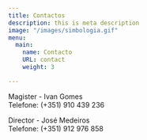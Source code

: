 ```yaml
---
title: Contactos
description: this is meta description
image: "/images/simbologia.gif"
menu:
  main:
    name: Contacto
    URL: contact
    weight: 3

---
```

Magister - Ivan Gomes  
Telefone: (+351) 910 439 236

Director - José Medeiros  
Telefone: (+351) 912 976 858
